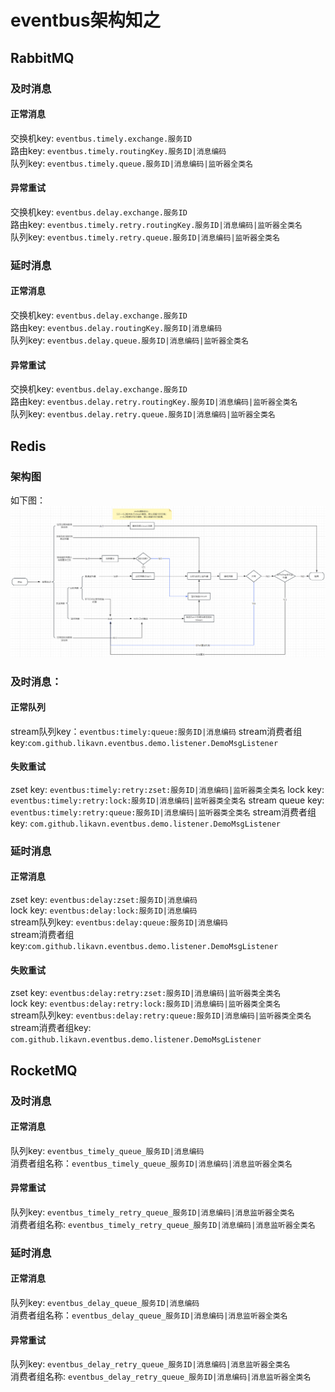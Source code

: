 # eventbus架构知之

## RabbitMQ

### 及时消息

#### 正常消息

交换机key: `eventbus.timely.exchange.服务ID`</br>
路由key:   `eventbus.timely.routingKey.服务ID|消息编码`</br>
队列key:   `eventbus.timely.queue.服务ID|消息编码|监听器全类名`</br>

#### 异常重试

交换机key: `eventbus.delay.exchange.服务ID`</br>
路由key:   `eventbus.timely.retry.routingKey.服务ID|消息编码|监听器全类名`</br>
队列key:   `eventbus.timely.retry.queue.服务ID|消息编码|监听器全类名`</br>

### 延时消息

#### 正常消息

交换机key: `eventbus.delay.exchange.服务ID`</br>
路由key:   `eventbus.delay.routingKey.服务ID|消息编码`</br>
队列key:   `eventbus.delay.queue.服务ID|消息编码|监听器全类名`</br>

#### 异常重试

交换机key: `eventbus.delay.exchange.服务ID`</br>
路由key:   `eventbus.delay.retry.routingKey.服务ID|消息编码|监听器全类名`</br>
队列key:   `eventbus.delay.retry.queue.服务ID|消息编码|监听器全类名`

## Redis

### 架构图
如下图：
<img src="./picture/eventbus-redis.png" width="800" />

### 及时消息：

#### 正常队列

stream队列key：`eventbus:timely:queue:服务ID|消息编码`
stream消费者组key:`com.github.likavn.eventbus.demo.listener.DemoMsgListener`

#### 失败重试

zset key:          `eventbus:timely:retry:zset:服务ID|消息编码|监听器类全类名`
lock key:          `eventbus:timely:retry:lock:服务ID|消息编码|监听器类全类名`
stream queue key:  `eventbus:timely:retry:queue:服务ID|消息编码|监听器类全类名`
stream消费者组key:  `com.github.likavn.eventbus.demo.listener.DemoMsgListener`

### 延时消息

#### 正常消息

zset key:       `eventbus:delay:zset:服务ID|消息编码`</br>
lock key:       `eventbus:delay:lock:服务ID|消息编码`</br>
stream队列key:   `eventbus:delay:queue:服务ID|消息编码`</br>
stream消费者组key:`com.github.likavn.eventbus.demo.listener.DemoMsgListener`

#### 失败重试

zset key:         `eventbus:delay:retry:zset:服务ID|消息编码|监听器类全类名`</br>
lock key:         `eventbus:delay:retry:lock:服务ID|消息编码|监听器类全类名`</br>
stream队列key:     `eventbus:delay:retry:queue:服务ID|消息编码|监听器类全类名`</br>
stream消费者组key:  `com.github.likavn.eventbus.demo.listener.DemoMsgListener`

## RocketMQ

### 及时消息

#### 正常消息

队列key: `eventbus_timely_queue_服务ID|消息编码`</br>
消费者组名称：`eventbus_timely_queue_服务ID|消息编码|消息监听器全类名`</br>

#### 异常重试

队列key: `eventbus_timely_retry_queue_服务ID|消息编码|消息监听器全类名`</br>
消费者组名称: `eventbus_timely_retry_queue_服务ID|消息编码|消息监听器全类名`</br>

### 延时消息

#### 正常消息

队列key: `eventbus_delay_queue_服务ID|消息编码`</br>
消费者组名称：`eventbus_delay_queue_服务ID|消息编码|消息监听器全类名`</br>

#### 异常重试

队列key: `eventbus_delay_retry_queue_服务ID|消息编码|消息监听器全类名`</br>
消费者组名称: `eventbus_delay_retry_queue_服务ID|消息编码|消息监听器全类名`</br>
